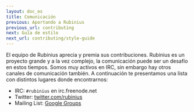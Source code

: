 ```yaml
---
layout: doc_es
title: Comunicación
previous: Aportando a Rubinius
previous_url: contributing
next: Guía de estilo
next_url: contributing/style-guide
---
```


El equipo de Rubinius aprecia y premia sus contribuciones. Rubinius es un
proyecto grande y a la vez complejo, la comunicación puede ser un desafío en
estos tiempos. Somos muy activos en IRC, sin embargo hay otros canales de
comunicación también. A continuación te presentamos una lista con distintos
lugares donde encontrarnos:

* IRC: `#rubinius` en irc.freenode.net
* Twitter: [twitter.com/rubinius](https://twitter.com/rubinius)
* Mailing List: [Google Groups](https://groups.google.com/group/rubinius-dev)
